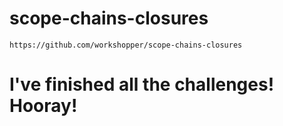 # scope-chains-closures
    https://github.com/workshopper/scope-chains-closures

# I've finished all the challenges! Hooray!
